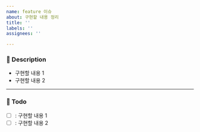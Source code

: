```yaml
---
name: feature 이슈
about: 구현할 내용 정리
title: ''
labels: ''
assignees: ''

---
```


### 📝 Description

- 구현할 내용 1
- 구현할 내용 2

---

### 📝 Todo

- [ ] : 구현할 내용 1
- [ ] : 구현할 내용 2
